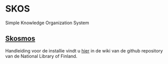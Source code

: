 # SKOS
Simple Knowledge Organization System

## [Skosmos](http://skosmos.org/)
Handleiding voor de installie vindt u [hier](https://github.com/NatLibFi/Skosmos/wiki/Installation) in de wiki van de github repository van de National Library of Finland.
